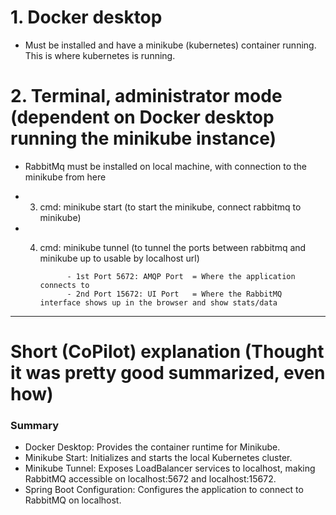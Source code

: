 # 1. Docker desktop
 - Must be installed and have a minikube (kubernetes) container running. This is where kubernetes is running.

# 2. Terminal, administrator mode (dependent on Docker desktop running the minikube instance)
 - RabbitMq must be installed on local machine, with connection to the minikube from here
 
 - 3. cmd: minikube start (to start the minikube, connect rabbitmq to minikube)
 - 4. cmd: minikube tunnel (to tunnel the ports between rabbitmq and minikube up to usable by localhost url)

                - 1st Port 5672: AMQP Port  = Where the application connects to
                - 2nd Port 15672: UI Port   = Where the RabbitMQ interface shows up in the browser and show stats/data




_______________________________________________________________________________
# Short (CoPilot) explanation (Thought it was pretty good summarized, even how)

### Summary
- Docker Desktop: Provides the container runtime for Minikube.
- Minikube Start: Initializes and starts the local Kubernetes cluster.
- Minikube Tunnel: Exposes LoadBalancer services to localhost, making RabbitMQ accessible on localhost:5672 and localhost:15672.
- Spring Boot Configuration: Configures the application to connect to RabbitMQ on localhost.